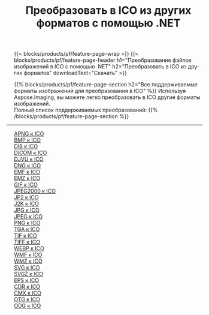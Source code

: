﻿---
title: Преобразовать в ICO из других форматов с помощью .NET 
weight: 3920
url: /ru/net/conversion/to/ico 
lang: ru
langdirlevel: 2
locales: zh-hans,ja,it,ru,de,es,fr,nl,id,lt,pl,pt,vi,tr,ko,zh-hant,ar,hi,th,sv,cs,uk,he
description: Используя Aspose.Imaging, вы можете легко конвертировать в ICO из других форматов.
---

{{< blocks/products/pf/feature-page-wrap >}}
{{< blocks/products/pf/feature-page-header h1="Преобразование файлов изображений в ICO с помощью .NET" h2="Преобразовать в ICO из других форматов" downloadText="Скачать" >}}


{{% blocks/products/pf/feature-page-section  h2="Все поддерживаемые форматы изображений для преобразования в ICO" %}}
Используя Aspose.Imaging, вы можете легко преобразовать в ICO другие форматы изображений.
<br/>
Полный список поддерживаемых преобразований:
{{% /blocks/products/pf/feature-page-section %}}
<div class="container-fluid productfamilypage bg-gray">
    <div class="convertypes bg-gray agp-content section">
        <div class="container">
		<hr style="margin-left:-20px;"/>
		<div class="row other-converters">
		    <div class='col-md-2 other-converter remove-lp remove-rp'><a href="/imaging/ru/net/conversion/apng-to-ico" >APNG к ICO</a></div>
<div class='col-md-2 other-converter remove-lp remove-rp'><a href="/imaging/ru/net/conversion/bmp-to-ico" >BMP к ICO</a></div>
<div class='col-md-2 other-converter remove-lp remove-rp'><a href="/imaging/ru/net/conversion/dib-to-ico" >DIB к ICO</a></div>
<div class='col-md-2 other-converter remove-lp remove-rp'><a href="/imaging/ru/net/conversion/dicom-to-ico" >DICOM к ICO</a></div>
<div class='col-md-2 other-converter remove-lp remove-rp'><a href="/imaging/ru/net/conversion/djvu-to-ico" >DJVU к ICO</a></div>
<div class='col-md-2 other-converter remove-lp remove-rp'><a href="/imaging/ru/net/conversion/dng-to-ico" >DNG к ICO</a></div>
<div class='col-md-2 other-converter remove-lp remove-rp'><a href="/imaging/ru/net/conversion/emf-to-ico" >EMF к ICO</a></div>
<div class='col-md-2 other-converter remove-lp remove-rp'><a href="/imaging/ru/net/conversion/emz-to-ico" >EMZ к ICO</a></div>
<div class='col-md-2 other-converter remove-lp remove-rp'><a href="/imaging/ru/net/conversion/gif-to-ico" >GIF к ICO</a></div>
<div class='col-md-2 other-converter remove-lp remove-rp'><a href="/imaging/ru/net/conversion/jpeg2000-to-ico" >JPEG2000 к ICO</a></div>
<div class='col-md-2 other-converter remove-lp remove-rp'><a href="/imaging/ru/net/conversion/jp2-to-ico" >JP2 к ICO</a></div>
<div class='col-md-2 other-converter remove-lp remove-rp'><a href="/imaging/ru/net/conversion/j2k-to-ico" >J2K к ICO</a></div>
<div class='col-md-2 other-converter remove-lp remove-rp'><a href="/imaging/ru/net/conversion/jpg-to-ico" >JPG к ICO</a></div>
<div class='col-md-2 other-converter remove-lp remove-rp'><a href="/imaging/ru/net/conversion/jpeg-to-ico" >JPEG к ICO</a></div>
<div class='col-md-2 other-converter remove-lp remove-rp'><a href="/imaging/ru/net/conversion/png-to-ico" >PNG к ICO</a></div>
<div class='col-md-2 other-converter remove-lp remove-rp'><a href="/imaging/ru/net/conversion/tga-to-ico" >TGA к ICO</a></div>
<div class='col-md-2 other-converter remove-lp remove-rp'><a href="/imaging/ru/net/conversion/tif-to-ico" >TIF к ICO</a></div>
<div class='col-md-2 other-converter remove-lp remove-rp'><a href="/imaging/ru/net/conversion/tiff-to-ico" >TIFF к ICO</a></div>
<div class='col-md-2 other-converter remove-lp remove-rp'><a href="/imaging/ru/net/conversion/webp-to-ico" >WEBP к ICO</a></div>
<div class='col-md-2 other-converter remove-lp remove-rp'><a href="/imaging/ru/net/conversion/wmf-to-ico" >WMF к ICO</a></div>
<div class='col-md-2 other-converter remove-lp remove-rp'><a href="/imaging/ru/net/conversion/wmz-to-ico" >WMZ к ICO</a></div>
<div class='col-md-2 other-converter remove-lp remove-rp'><a href="/imaging/ru/net/conversion/svg-to-ico" >SVG к ICO</a></div>
<div class='col-md-2 other-converter remove-lp remove-rp'><a href="/imaging/ru/net/conversion/svgz-to-ico" >SVGZ к ICO</a></div>
<div class='col-md-2 other-converter remove-lp remove-rp'><a href="/imaging/ru/net/conversion/eps-to-ico" >EPS к ICO</a></div>
<div class='col-md-2 other-converter remove-lp remove-rp'><a href="/imaging/ru/net/conversion/cdr-to-ico" >CDR к ICO</a></div>
<div class='col-md-2 other-converter remove-lp remove-rp'><a href="/imaging/ru/net/conversion/cmx-to-ico" >CMX к ICO</a></div>
<div class='col-md-2 other-converter remove-lp remove-rp'><a href="/imaging/ru/net/conversion/otg-to-ico" >OTG к ICO</a></div>
<div class='col-md-2 other-converter remove-lp remove-rp'><a href="/imaging/ru/net/conversion/odg-to-ico" >ODG к ICO</a></div>
                </div>
        </div>
    </div>
</div>
<br/>

